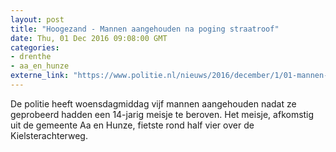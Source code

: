 ```yaml
---
layout: post
title: "Hoogezand - Mannen aangehouden na poging straatroof"
date: Thu, 01 Dec 2016 09:08:00 GMT
categories: 
- drenthe 
- aa_en_hunze 
externe_link: "https://www.politie.nl/nieuws/2016/december/1/01-mannen-aangehouden-na-poging-straatroof.html"
---
```


De politie heeft woensdagmiddag vijf mannen aangehouden nadat ze geprobeerd hadden een 14-jarig meisje te beroven. 
Het meisje, afkomstig uit de gemeente Aa en Hunze, fietste rond half vier over de Kielsterachterweg.
